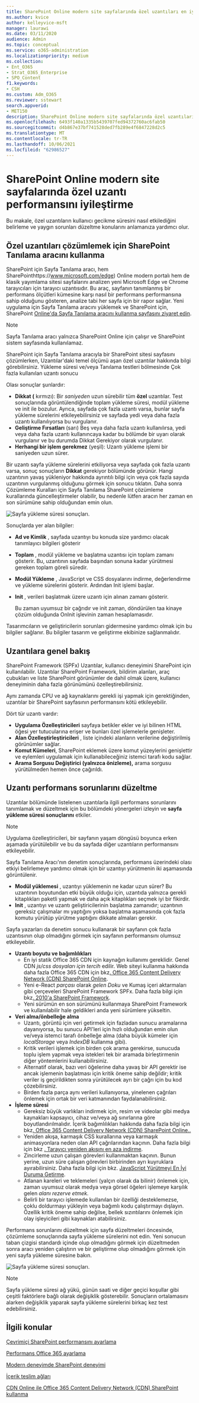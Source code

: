 ```yaml
---
title: SharePoint Online modern site sayfalarında özel uzantıları en iyi duruma getirme
ms.author: kvice
author: kelleyvice-msft
manager: laurawi
ms.date: 03/11/2020
audience: Admin
ms.topic: conceptual
ms.service: o365-administration
ms.localizationpriority: medium
ms.collection:
- Ent_O365
- Strat_O365_Enterprise
- SPO_Content
f1.keywords:
- CSH
ms.custom: Adm_O365
ms.reviewer: sstewart
search.appverid:
- MET150
description: SharePoint Online modern site sayfalarında özel uzantıların performansını iyileştirmeyi öğrenin.
ms.openlocfilehash: 6493f140a1335b5439707fed94372760ac6fab50
ms.sourcegitcommit: d4b867e37bf741528ded7fb289e4f6847228d2c5
ms.translationtype: MT
ms.contentlocale: tr-TR
ms.lasthandoff: 10/06/2021
ms.locfileid: "62986527"
---
```

# <a name="optimize-custom-extension-performance-in-sharepoint-online-modern-site-pages"></a>SharePoint Online modern site sayfalarında özel uzantı performansını iyileştirme

Bu makale, özel uzantıların kullanıcı gecikme süresini nasıl etkilediğini belirleme ve yaygın sorunları düzeltme konularını anlamanıza yardımcı olur.

## <a name="use-the-page-diagnostics-for-sharepoint-tool-to-analyze-custom-extensions"></a>Özel uzantıları çözümlemek için SharePoint Tanılama aracını kullanma

SharePoint için Sayfa Tanılama aracı, hem SharePointhttps://www.microsoft.com/edge) Online modern portalı hem de klasik yayımlama sitesi sayfalarını analizen yeni Microsoft Edge ve Chrome tarayıcıları için tarayıcı uzantısıdır. Bu araç, sayfanın tanımlanmış bir performans ölçütleri kümesine karşı nasıl bir performans performansına sahip olduğunu gösteren, analize tabi her sayfa için bir rapor sağlar. Yeni uygulama için Sayfa Tanılama aracını yüklemek ve SharePoint için, SharePoint [Online'da Sayfa Tanılama aracını kullanma sayfasını ziyaret edin](page-diagnostics-for-spo.md).

>[!NOTE]
>Sayfa Tanılama aracı yalnızca SharePoint Online için çalışır ve SharePoint sistem sayfasında kullanılamaz.

SharePoint için Sayfa Tanılama aracıyla bir SharePoint sitesi sayfasını çözümlerken, Uzantılar'daki temel ölçümü aşan özel uzantılar hakkında bilgi görebilirsiniz. Yükleme süresi ve/veya Tanılama testleri bölmesinde  Çok fazla kullanılan uzantı sonucu   

Olası sonuçlar şunlardır:

- **Dikkat (** kırmızı): Bir _saniyeden_ uzun sürebilir tüm **özel** uzantılar. Test sonuçlarında görüntülendiğinde toplam yükleme süresi, modül yükleme ve init ile bozulur. Ayrıca, sayfada çok fazla uzantı varsa, bunlar sayfa yükleme sürelerini etkileyebilirsiniz ve sayfada yedi veya daha fazla uzantı kullanılıyorsa bu vurgulanır.
- **Geliştirme Fırsatları** (sarı) Beş  veya daha fazla uzantı kullanılırsa, yedi veya daha fazla uzantı kullanıncaya kadar bu bölümde bir uyarı olarak vurgulanır ve bu durumda Dikkat Gerekiyor olarak vurgulanır.
- **Herhangi bir işlem gerekmez** (yeşil): Uzantı yükleme işlemi bir saniyeden uzun sürer.

Bir uzantı sayfa yükleme sürelerini etkiliyorsa veya sayfada çok fazla uzantı varsa, sonuç sonuçların **Dikkat** gerekiyor bölümünde görünür. Hangi uzantının yavaş yükleniyor hakkında ayrıntılı bilgi için veya çok fazla sayıda uzantının vurgulanmış olduğunu görmek için sonucu tıklatın. Daha sonra Çözümleme Kuralları için Sayfa Tanılama SharePoint çözümleme kurallarında güncelleştirmeler olabilir, bu nedenle lütfen aracın her zaman en son sürümüne sahip olduğundan emin olun.

![Sayfa yükleme süresi sonuçları.](../media/page-diagnostics-for-spo/pagediag-extensions-load-time.png)

Sonuçlarda yer alan bilgiler:

- **Ad ve Kimlik** , sayfada uzantıyı bu konuda size yardımcı olacak tanımlayıcı bilgileri gösterir
- **Toplam** , modül yükleme ve başlatma uzantısı için toplam zamanı gösterir. Bu, uzantının sayfada başından sonuna kadar yürütmesi gereken toplam göreli süredir.
- **Modül Yükleme** , JavaScript ve CSS dosyalarını indirme, değerlendirme ve yükleme sürelerini gösterir. Ardından Init işlemi başlar.
- **Init** , verileri başlatmak üzere uzantı için alınan zamanı gösterir.

  Bu zaman uyumsuz bir çağrıdır ve init zaman, döndürülen taa kinaye çözüm olduğunda OnInit işlevinin zaman hesaplamasıdır.

Tasarımcıların ve geliştiricilerin sorunları gidermesine yardımcı olmak için bu bilgiler sağlanır. Bu bilgiler tasarım ve geliştirme ekibinize sağlanmalıdır.

## <a name="overview-of-extensions"></a>Uzantılara genel bakış

SharePoint Framework (SPFx) Uzantılar, kullanıcı deneyimini SharePoint için kullanılabilir. Uzantılar SharePoint Framework, bildirim alanları, araç çubukları ve liste SharePoint görünümler de dahil olmak üzere, kullanıcı deneyiminin daha fazla görünümünü özelleştirebilirsiniz.

Aynı zamanda CPU ve ağ kaynaklarını gerekli işi yapmak için gerektiğinden, uzantılar bir SharePoint sayfasının performansını kötü etkileyebilir.

Dört tür uzantı vardır:

- **Uygulama Özelleştiricileri** sayfaya betikler ekler ve iyi bilinen HTML öğesi yer tutucularına erişer ve bunları özel işlemelerle genişleter.
- **Alan Özelleştirleştiricileri** , liste içindeki alanların verilerine değiştirilmiş görünümler sağlar.
- **Komut Kümeleri**, SharePoint eklemek üzere komut yüzeylerini genişlettir ve eylemleri uygulamak için kullanabileceğiniz istemci tarafı kodu sağlar.
- **Arama Sorgusu Değiştirici (yalnızca önizleme),** arama sorgusu yürütülmeden hemen önce çağırıldı.

## <a name="remediate-extension-performance-issues"></a>Uzantı performans sorunlarını düzeltme

Uzantılar bölümünde listelenen uzantılarla ilgili performans sorunlarını tanımlamak ve düzeltmek için bu bölümdeki yönergeleri izleyin ve **sayfa yükleme süresi sonuçlarını** etkiler.

>[!NOTE]
>Uygulama özelleştiricileri, bir sayfanın yaşam döngüsü boyunca erken aşamada yürütülebilir ve bu da sayfada diğer uzantıların performansını etkileyebilir.

Sayfa Tanılama Aracı'nın denetim sonuçlarında, performans üzerindeki olası etkiyi belirlemeye yardımcı olmak için bir uzantıyı yürütmenin iki aşamasında görüntülenir.

- **Modül yüklemesi** , uzantıyı yüklemenin ne kadar uzun sürer? Bu uzantının boyutundan etki büyük olduğu için, uzantıda yalnızca gerekli kitaplıkları paketli yapmak ve daha açık kitaplıkları seçmek iyi bir fikirdir.
- **Init** , uzantıyı ve uzantı geliştiricilerinin başlatma zamanıdır; uzantının gereksiz çalışmalar mı yaptığını yoksa başlatma aşamasında çok fazla komutu yürütüp yürütme yaptığını dikkate almaları gerekir.

Sayfa yazarları da denetim sonucu kullanarak bir sayfanın çok fazla uzantısının olup olmadığını görmek için sayfanın performansını olumsuz etkileyebilir.

- **Uzantı boyutu ve bağımlılıkları**
  - En iyi statik Office 365 CDN için kaynağın kullanımı gereklidir. Genel CDN _js/css dosyaları için tercih_ edilir. Web siteyi kullanma hakkında daha fazla Office 365 CDN için bkz[. Office 365 Content Delivery Network (CDN) SharePoint Online](use-microsoft-365-cdn-with-spo.md).
  - Yeni e-React _parçası_ olarak _gelen Doku_ ve Kumaş içeri aktarmaları gibi çerçeveleri SharePoint Framework SPFx. Daha fazla bilgi için bkz[. 2010'a SharePoint Framework](/sharepoint/dev/spfx/sharepoint-framework-overview).
  - Yeni sürümün en son sürümünü kullanmaya SharePoint Framework ve kullanılabilir hale geldikleri anda yeni sürümlere yükseltin.
- **Veri alma/önbelleğe alma**
  - Uzantı, görüntü için veri getirmek için fazladan sunucu aramalarına dayanıyorsa, bu sunucu API'leri için hızlı olduğundan emin olun ve/veya istemci tarafı önbelleğe alma (daha büyük kümeler için _localStorage_ veya _IndexDB_ kullanma gibi).
  - Kritik verileri işlemek için birden çok arama gerekirse, sunucuda toplu işlem yapmak veya istekleri tek bir aramada birleştirmenin diğer yöntemlerini kullanabilirsiniz.
  - Alternatif olarak, bazı veri öğelerine daha yavaş bir API gerektir ise ancak işlemenin başlatması için kritik öneme sahip değildir; kritik veriler iş geçirildikten sonra yürütülecek ayrı bir çağrı için bu kod çözebilirsiniz.
  - Birden fazla parça aynı verileri kullanıyorsa, yinelenen çağrıları önlemek için ortak bir veri katmanından faydalanabilirsiniz.
- **İşleme süresi**
  - Gereksiz büyük varlıkları indirmek için, resim ve videolar gibi medya kaynakları kapsayıcı, cihaz ve/veya ağ sınırlarına göre boyutlandırılmalıdır. İçerik bağımlılıkları hakkında daha fazla bilgi için bkz[. Office 365 Content Delivery Network (CDN) SharePoint Online..](use-microsoft-365-cdn-with-spo.md)
  - Yeniden akışa, karmaşık CSS kurallarına veya karmaşık animasyonlara neden olan API çağrılarından kaçının. Daha fazla bilgi için bkz [. Tarayıcı yeniden akışını en aza indirme](https://developers.google.com/speed/docs/insights/browser-reflow).
  - Zincirleme uzun çalışan görevleri kullanmaktan kaçının. Bunun yerine, uzun süre çalışan görevleri birbirinden ayrı kuyruklara ayırabilirsiniz. Daha fazla bilgi için bkz. [JavaScript Yürütmeyi En İyi Duruma Getirme](https://developers.google.com/web/fundamentals/performance/rendering/optimize-javascript-execution).
  - Atlanan kareleri ve teklemeleri (yalçın olarak da bilinir) önlemek için, zaman uyumsuz olarak medya veya görsel öğeleri işlemeye karşılık gelen _alanı rezerve etmek._
  - Belirli bir tarayıcı işlemede kullanılan bir özelliği desteklemezse, çoklu doldurmayı yükleyin veya bağımlı kodu çalıştırmayı dışlayın. Özellik kritik öneme sahip değilse, bellek sızıntılarını önlemek için olay işleyicileri gibi kaynakları atabilirsiniz.

Performans sorunlarını düzeltmek için sayfa düzeltmeleri öncesinde, çözümleme sonuçlarında sayfa yükleme sürelerini not edin. Yeni sonucun taban çizgisi standardı içinde olup olmadığını görmek için düzeltmeden sonra aracı yeniden çalıştırın ve bir geliştirme olup olmadığını görmek için yeni sayfa yükleme süresine bakın.

![Sayfa yükleme süresi sonuçları.](../media/modern-portal-optimization/pagediag-page-load-time.png)

>[!NOTE]
>Sayfa yükleme süresi ağ yükü, günün saati ve diğer geçici koşullar gibi çeşitli faktörlere bağlı olarak değişiklik gösterebilir. Sonuçların ortalamasını alarken değişiklik yaparak sayfa yükleme sürelerini birkaç kez test edebilirsiniz.

## <a name="related-topics"></a>İlgili konular

[Çevrimiçi SharePoint performansını ayarlama](tune-sharepoint-online-performance.md)

[Performans Office 365 ayarlama](tune-microsoft-365-performance.md)

[Modern deneyimde SharePoint deneyimi](/sharepoint/modern-experience-performance)

[İçerik teslim ağları](content-delivery-networks.md)

[CDN Online ile Office 365 Content Delivery Network (CDN) SharePoint kullanma](use-microsoft-365-cdn-with-spo.md)